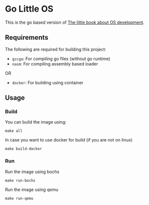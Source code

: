 # Go Little OS

This is the go based version of [The little book about OS
development](http://littleosbook.github.io/).

## Requirements

The following are required for building this project:

+ `gccgo`: For compiling go files (without go runtime)
+ `nasm`: For compiling assembly based loader

OR

+ `docker`: For building using container

## Usage

### Build

You can build the image using:

```
make all
```

In case you want to use docker for build (if you are not on linux)

```
make build-docker
```

### Run

Run the image using bochs
```
make run-bochs
```

Run the image using qemu
```
make run-qemu
```
